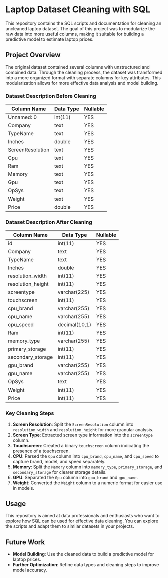 # Laptop Dataset Cleaning with SQL

This repository contains the SQL scripts and documentation for cleaning an uncleaned laptop dataset. The goal of this project was to modularize the raw data into more useful columns, making it suitable for building a predictive model to estimate laptop prices.

## Project Overview

The original dataset contained several columns with unstructured and combined data. Through the cleaning process, the dataset was transformed into a more organized format with separate columns for key attributes. This modularization allows for more effective data analysis and model building.

### Dataset Description Before Cleaning

| Column Name        | Data Type     | Nullable |
|--------------------|---------------|----------|
| Unnamed: 0         | int(11)       | YES      |
| Company            | text          | YES      |
| TypeName           | text          | YES      |
| Inches             | double        | YES      |
| ScreenResolution   | text          | YES      |
| Cpu                | text          | YES      |
| Ram                | text          | YES      |
| Memory             | text          | YES      |
| Gpu                | text          | YES      |
| OpSys              | text          | YES      |
| Weight             | text          | YES      |
| Price              | double        | YES      |

### Dataset Description After Cleaning

| Column Name        | Data Type        | Nullable |
|--------------------|------------------|----------|
| id                 | int(11)          | YES      |
| Company            | text             | YES      |
| TypeName           | text             | YES      |
| Inches             | double           | YES      |
| resolution_width   | int(11)          | YES      |
| resolution_height  | int(11)          | YES      |
| screentype         | varchar(225)     | YES      |
| touchscreen        | int(11)          | YES      |
| cpu_brand          | varchar(255)     | YES      |
| cpu_name           | varchar(255)     | YES      |
| cpu_speed          | decimal(10,1)    | YES      |
| Ram                | int(11)          | YES      |
| memory_type        | varchar(255)     | YES      |
| primary_storage    | int(11)          | YES      |
| secondary_storage  | int(11)          | YES      |
| gpu_brand          | varchar(255)     | YES      |
| gpu_name           | varchar(255)     | YES      |
| OpSys              | text             | YES      |
| Weight             | int(11)          | YES      |
| Price              | int(11)          | YES      |

### Key Cleaning Steps

1. **Screen Resolution**: Split the `ScreenResolution` column into `resolution_width` and `resolution_height` for more granular analysis.
2. **Screen Type**: Extracted screen type information into the `screentype` column.
3. **Touchscreen**: Created a binary `touchscreen` column indicating the presence of a touchscreen.
4. **CPU**: Parsed the `Cpu` column into `cpu_brand`, `cpu_name`, and `cpu_speed` to capture brand, model, and speed separately.
5. **Memory**: Split the `Memory` column into `memory_type`, `primary_storage`, and `secondary_storage` for clearer storage details.
6. **GPU**: Separated the `Gpu` column into `gpu_brand` and `gpu_name`.
7. **Weight**: Converted the `Weight` column to a numeric format for easier use in models.

## Usage

This repository is aimed at data professionals and enthusiasts who want to explore how SQL can be used for effective data cleaning. You can explore the scripts and adapt them to similar datasets in your projects.

## Future Work

- **Model Building**: Use the cleaned data to build a predictive model for laptop prices.
- **Further Optimization**: Refine data types and cleaning steps to improve model accuracy.
